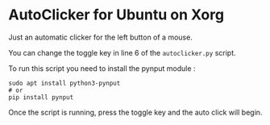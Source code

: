 # AutoClicker for Ubuntu on Xorg

Just an automatic clicker for the left button of a mouse.

You can change the toggle key in line 6 of the `autoclicker.py` script.

To run this script you need to install the pynput module :

```
sudo apt install python3-pynput
# or
pip install pynput
```

Once the script is running, press the toggle key and the auto click will begin.
